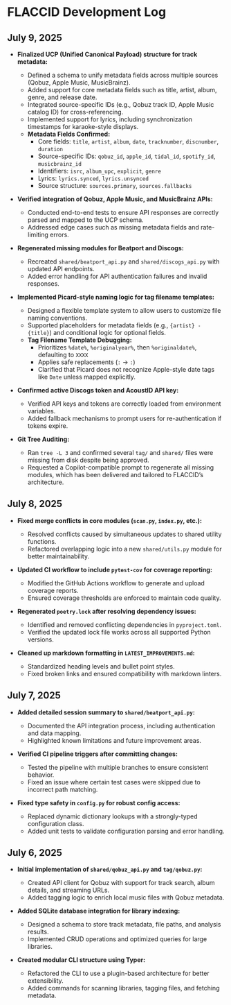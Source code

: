# FLACCID Development Log

## July 9, 2025

- **Finalized UCP (Unified Canonical Payload) structure for track metadata:**
  - Defined a schema to unify metadata fields across multiple sources (Qobuz, Apple Music, MusicBrainz).
  - Added support for core metadata fields such as title, artist, album, genre, and release date.
  - Integrated source-specific IDs (e.g., Qobuz track ID, Apple Music catalog ID) for cross-referencing.
  - Implemented support for lyrics, including synchronization timestamps for karaoke-style displays.
  - **Metadata Fields Confirmed:**
    - Core fields: `title`, `artist`, `album`, `date`, `tracknumber`, `discnumber`, `duration`
    - Source-specific IDs: `qobuz_id`, `apple_id`, `tidal_id`, `spotify_id`, `musicbrainz_id`
    - Identifiers: `isrc`, `album_upc`, `explicit`, `genre`
    - Lyrics: `lyrics.synced`, `lyrics.unsynced`
    - Source structure: `sources.primary`, `sources.fallbacks`

- **Verified integration of Qobuz, Apple Music, and MusicBrainz APIs:**
  - Conducted end-to-end tests to ensure API responses are correctly parsed and mapped to the UCP schema.
  - Addressed edge cases such as missing metadata fields and rate-limiting errors.

- **Regenerated missing modules for Beatport and Discogs:**
  - Recreated `shared/beatport_api.py` and `shared/discogs_api.py` with updated API endpoints.
  - Added error handling for API authentication failures and invalid responses.

- **Implemented Picard-style naming logic for tag filename templates:**
  - Designed a flexible template system to allow users to customize file naming conventions.
  - Supported placeholders for metadata fields (e.g., `{artist} - {title}`) and conditional logic for optional fields.
  - **Tag Filename Template Debugging:**
    - Prioritizes `%date%`, `%originalyear%`, then `%originaldate%`, defaulting to `XXXX`
    - Applies safe replacements (`:` → `꞉`)
    - Clarified that Picard does not recognize Apple-style date tags like `Date` unless mapped explicitly.

- **Confirmed active Discogs token and AcoustID API key:**
  - Verified API keys and tokens are correctly loaded from environment variables.
  - Added fallback mechanisms to prompt users for re-authentication if tokens expire.

- **Git Tree Auditing:**
  - Ran `tree -L 3` and confirmed several `tag/` and `shared/` files were missing from disk despite being approved.
  - Requested a Copilot-compatible prompt to regenerate all missing modules, which has been delivered and tailored to FLACCID’s architecture.

## July 8, 2025

- **Fixed merge conflicts in core modules (`scan.py`, `index.py`, etc.):**
  - Resolved conflicts caused by simultaneous updates to shared utility functions.
  - Refactored overlapping logic into a new `shared/utils.py` module for better maintainability.

- **Updated CI workflow to include `pytest-cov` for coverage reporting:**
  - Modified the GitHub Actions workflow to generate and upload coverage reports.
  - Ensured coverage thresholds are enforced to maintain code quality.

- **Regenerated `poetry.lock` after resolving dependency issues:**
  - Identified and removed conflicting dependencies in `pyproject.toml`.
  - Verified the updated lock file works across all supported Python versions.

- **Cleaned up markdown formatting in `LATEST_IMPROVEMENTS.md`:**
  - Standardized heading levels and bullet point styles.
  - Fixed broken links and ensured compatibility with markdown linters.

## July 7, 2025

- **Added detailed session summary to `shared/beatport_api.py`:**
  - Documented the API integration process, including authentication and data mapping.
  - Highlighted known limitations and future improvement areas.

- **Verified CI pipeline triggers after committing changes:**
  - Tested the pipeline with multiple branches to ensure consistent behavior.
  - Fixed an issue where certain test cases were skipped due to incorrect path matching.

- **Fixed type safety in `config.py` for robust config access:**
  - Replaced dynamic dictionary lookups with a strongly-typed configuration class.
  - Added unit tests to validate configuration parsing and error handling.

## July 6, 2025

- **Initial implementation of `shared/qobuz_api.py` and `tag/qobuz.py`:**
  - Created API client for Qobuz with support for track search, album details, and streaming URLs.
  - Added tagging logic to enrich local music files with Qobuz metadata.

- **Added SQLite database integration for library indexing:**
  - Designed a schema to store track metadata, file paths, and analysis results.
  - Implemented CRUD operations and optimized queries for large libraries.

- **Created modular CLI structure using Typer:**
  - Refactored the CLI to use a plugin-based architecture for better extensibility.
  - Added commands for scanning libraries, tagging files, and fetching metadata.
